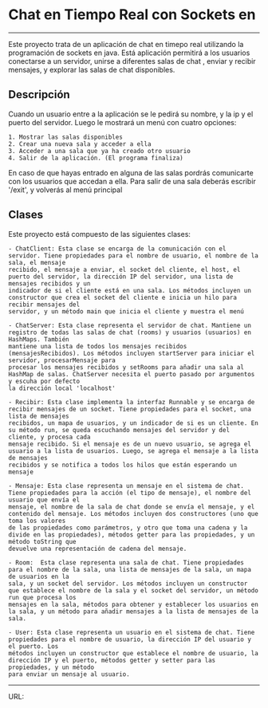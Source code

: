 # Chat en Tiempo Real con Sockets en 
---
Este proyecto trata de un aplicación de chat en timepo real utilizando la programación de sockets en java.
Está aplicación permitirá a los usuarios conectarse a un servidor, unirse a diferentes salas de chat , enviar y recibir mensajes, y explorar las salas de chat disponibles.

## Descripción

Cuando un usuario entre a la aplicación se le pedirá su nombre, y la ip y el puerto del servidor. Luego le mostrará un menú con cuatro opciones:

    1. Mostrar las salas disponibles
    2. Crear una nueva sala y acceder a ella
    3. Acceder a una sala que ya ha creado otro usuario
    4. Salir de la aplicación. (El programa finaliza)

En caso de que hayas entrado en alguna de las salas pordrás comunicarte con los usuarios que accedan a ella. Para salir de una sala deberás escribir '/exit', y volverás al menú principal

## Clases

Este proyecto está compuesto de las siguientes clases:

    - ChatClient: Esta clase se encarga de la comunicación con el servidor. Tiene propiedades para el nombre de usuario, el nombre de la sala, el mensaje
    recibido, el mensaje a enviar, el socket del cliente, el host, el puerto del servidor, la dirección IP del servidor, una lista de mensajes recibidos y un
    indicador de si el cliente está en una sala. Los métodos incluyen un constructor que crea el socket del cliente e inicia un hilo para recibir mensajes del
    servidor, y un método main que inicia el cliente y muestra el menú

    - ChatServer: Esta clase representa el servidor de chat. Mantiene un registro de todas las salas de chat (rooms) y usuarios (usuarios) en HashMaps. También
    mantiene una lista de todos los mensajes recibidos (mensajesRecibidos). Los métodos incluyen startServer para iniciar el servidor, procesarMensaje para
    procesar los mensajes recibidos y setRooms para añadir una sala al HashMap de salas. ChatServer necesita el puerto pasado por argumentos y escuha por defecto
    la dirección local 'localhost'

    - Recibir: Esta clase implementa la interfaz Runnable y se encarga de recibir mensajes de un socket. Tiene propiedades para el socket, una lista de mensajes
    recibidos, un mapa de usuarios, y un indicador de si es un cliente. En su método run, se queda escuchando mensajes del servidor y del cliente, y procesa cada
    mensaje recibido. Si el mensaje es de un nuevo usuario, se agrega el usuario a la lista de usuarios. Luego, se agrega el mensaje a la lista de mensajes
    recibidos y se notifica a todos los hilos que están esperando un mensaje

    - Mensaje: Esta clase representa un mensaje en el sistema de chat. Tiene propiedades para la acción (el tipo de mensaje), el nombre del usuario que envía el
    mensaje, el nombre de la sala de chat donde se envía el mensaje, y el contenido del mensaje. Los métodos incluyen dos constructores (uno que toma los valores
    de las propiedades como parámetros, y otro que toma una cadena y la divide en las propiedades), métodos getter para las propiedades, y un método toString que
    devuelve una representación de cadena del mensaje.

    - Room:  Esta clase representa una sala de chat. Tiene propiedades para el nombre de la sala, una lista de mensajes de la sala, un mapa de usuarios en la
    sala, y un socket del servidor. Los métodos incluyen un constructor que establece el nombre de la sala y el socket del servidor, un método run que procesa los
    mensajes en la sala, métodos para obtener y establecer los usuarios en la sala, y un método para añadir mensajes a la lista de mensajes de la sala.

    - User: Esta clase representa un usuario en el sistema de chat. Tiene propiedades para el nombre de usuario, la dirección IP del usuario y el puerto. Los
    métodos incluyen un constructor que establece el nombre de usuario, la dirección IP y el puerto, métodos getter y setter para las propiedades, y un método
    para enviar un mensaje al usuario. 

---
URL: 

